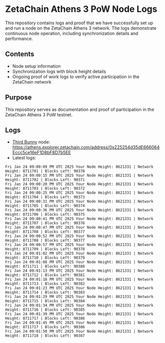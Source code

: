 # ZetaChain Athens 3 PoW Node Logs
This repository contains logs and proof that we have successfully set up and run a node on the ZetaChain Athens 3 network. The logs demonstrate continuous node operation, including synchronization details and performance.

## Contents
- Node setup information
- Synchronization logs with block height details
- Ongoing proof of work logs to verify active participation in the ZetaChain network

## Purpose
This repository serves as documentation and proof of participation in the ZetaChain Athens 3 PoW testnet.

## Logs

- [Third Bunny](https://thirdbunny.xyz/) node: https://athens.explorer.zetachain.com/address/0x225254d35dE666064Eccc5ce16eF1D8bF8D7b5EE
- Latest logs:
```
Fri Jan 24 09:00:09 PM UTC 2025 Your Node Height: 8621331 | Network Height: 8711701 | Blocks Left: 90370
Fri Jan 24 09:00:15 PM UTC 2025 Your Node Height: 8621331 | Network Height: 8711702 | Blocks Left: 90371
Fri Jan 24 09:00:20 PM UTC 2025 Your Node Height: 8621331 | Network Height: 8711703 | Blocks Left: 90372
Fri Jan 24 09:00:25 PM UTC 2025 Your Node Height: 8621331 | Network Height: 8711704 | Blocks Left: 90373
Fri Jan 24 09:00:31 PM UTC 2025 Your Node Height: 8621331 | Network Height: 8711705 | Blocks Left: 90374
Fri Jan 24 09:00:36 PM UTC 2025 Your Node Height: 8621331 | Network Height: 8711706 | Blocks Left: 90375
Fri Jan 24 09:00:41 PM UTC 2025 Your Node Height: 8621331 | Network Height: 8711707 | Blocks Left: 90376
Fri Jan 24 09:00:47 PM UTC 2025 Your Node Height: 8621331 | Network Height: 8711708 | Blocks Left: 90377
Fri Jan 24 09:00:52 PM UTC 2025 Your Node Height: 8621331 | Network Height: 8711708 | Blocks Left: 90377
Fri Jan 24 09:00:57 PM UTC 2025 Your Node Height: 8621331 | Network Height: 8711709 | Blocks Left: 90378
Fri Jan 24 09:01:02 PM UTC 2025 Your Node Height: 8621331 | Network Height: 8711710 | Blocks Left: 90379
Fri Jan 24 09:01:08 PM UTC 2025 Your Node Height: 8621331 | Network Height: 8711711 | Blocks Left: 90380
Fri Jan 24 09:01:13 PM UTC 2025 Your Node Height: 8621331 | Network Height: 8711712 | Blocks Left: 90381
Fri Jan 24 09:01:18 PM UTC 2025 Your Node Height: 8621331 | Network Height: 8711713 | Blocks Left: 90382
Fri Jan 24 09:01:23 PM UTC 2025 Your Node Height: 8621331 | Network Height: 8711714 | Blocks Left: 90383
Fri Jan 24 09:01:29 PM UTC 2025 Your Node Height: 8621331 | Network Height: 8711715 | Blocks Left: 90384
Fri Jan 24 09:01:34 PM UTC 2025 Your Node Height: 8621331 | Network Height: 8711716 | Blocks Left: 90385
Fri Jan 24 09:01:39 PM UTC 2025 Your Node Height: 8621331 | Network Height: 8711717 | Blocks Left: 90386
Fri Jan 24 09:01:45 PM UTC 2025 Your Node Height: 8621331 | Network Height: 8711717 | Blocks Left: 90386
Fri Jan 24 09:01:50 PM UTC 2025 Your Node Height: 8621331 | Network Height: 8711718 | Blocks Left: 90387
```
